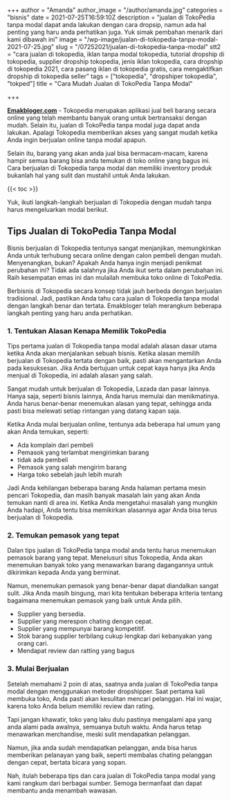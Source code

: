 +++
author = "Amanda"
author_image = "/author/amanda.jpg"
categories = "bisnis"
date = 2021-07-25T16:59:10Z
description = "jualan di TokoPedia tanpa modal dapat anda lakukan dengan cara dropsip, namun ada hal penting yang haru anda perhatikan juga. Yuk simak pembahan menarik dari kami dibawah ini"
image = "/wp-image/jualan-di-tokopedia-tanpa-modal-2021-07-25.jpg"
slug = "/07252021/jualan-di-tokopedia-tanpa-modal"
stt2 = "cara jualan di tokopedia, iklan tanpa modal tokopedia, tutorial dropship di tokopedia, supplier dropship tokopedia, jenis iklan tokopedia, cara dropship di tokopedia 2021, cara pasang iklan di tokopedia gratis, cara mengaktifkan dropship di tokopedia seller"
tags = ["tokopedia", "dropshiper tokopedia", "tokped"]
title = "Cara Mudah Jualan di TokoPedia Tanpa Modal"

+++

[**Emakbloger.com**](/) - Tokopedia merupakan aplikasi jual beli barang secara online yang telah membantu banyak orang untuk bertransaksi dengan mudah. Selain itu, jualan di TokoPedia tanpa modal juga dapat anda lakukan. Apalagi Tokopedia memberikan akses yang sangat mudah ketika Anda ingin berjualan online tanpa modal apapun.

Selain itu, barang yang akan anda jual bisa bermacam-macam, karena hampir semua barang bisa anda temukan di toko online yang bagus ini. Cara berjualan di Tokopedia tanpa modal dan memiliki inventory produk bukanlah hal yang sulit dan mustahil untuk Anda lakukan.

{{< toc >}}

Yuk, ikuti langkah-langkah berjualan di Tokopedia dengan mudah tanpa harus mengeluarkan modal berikut.

## Tips Jualan di TokoPedia Tanpa Modal

Bisnis berjualan di Tokopedia tentunya sangat menjanjikan, memungkinkan Anda untuk terhubung secara online dengan calon pembeli dengan mudah. Menyenangkan, bukan? Apakah Anda hanya ingin menjadi penikmat perubahan ini? Tidak ada salahnya jika Anda ikut serta dalam perubahan ini. Raih kesempatan emas ini dan mulailah membuka toko online di TokoPedia.

Berbisnis di Tokopedia secara konsep tidak jauh berbeda dengan berjualan tradisional. Jadi, pastikan Anda tahu cara jualan di Tokopedia tanpa modal dengan langkah benar dan tertata. Emakbloger telah merangkum beberapa langkah penting yang haru anda perhatikan.

### 1. Tentukan Alasan Kenapa Memilik TokoPedia

Tips pertama jualan di Tokopedia tanpa modal adalah alasan dasar utama ketika Anda akan menjalankan sebuah bisnis. Ketika alasan memilih berjualan di Tokopedia tertata dengan baik, pasti akan mengantarkan Anda pada kesuksesan. Jika Anda bertujuan untuk cepat kaya hanya jika Anda menjual di Tokopedia, ini adalah alasan yang salah.

Sangat mudah untuk berjualan di Tokopedia, Lazada dan pasar lainnya. Hanya saja, seperti bisnis lainnya, Anda harus memulai dan menikmatinya. Anda harus benar-benar menemukan alasan yang tepat, sehingga anda pasti bisa melewati setiap rintangan yang datang kapan saja.

Ketika Anda mulai berjualan online, tentunya ada beberapa hal umum yang akan Anda temukan, seperti:

- Ada komplain dari pembeli
- Pemasok yang terlambat mengirimkan barang
- tidak ada pembeli
- Pemasok yang salah mengirim barang
- Harga toko sebelah jauh lebih murah

Jadi Anda kehilangan beberapa barang Anda halaman pertama mesin pencari Tokopedia, dan masih banyak masalah lain yang akan Anda temukan nanti di area ini. Ketika Anda mengetahui masalah yang mungkin Anda hadapi, Anda tentu bisa memikirkan alasannya agar Anda bisa terus berjualan di Tokopedia.

### 2. Temukan pemasok yang tepat

Dalan tips jualan di TokoPedia tanpa modal anda tentu harus menemukan pemasok barang yang tepat. Menelusuri situs Tokopedia, Anda akan menemukan banyak toko yang menawarkan barang dagangannya untuk dikirimkan kepada Anda yang berminat.

Namun, menemukan pemasok yang benar-benar dapat diandalkan sangat sulit. Jika Anda masih bingung, mari kita tentukan beberapa kriteria tentang bagaimana menemukan pemasok yang baik untuk Anda pilih.

- Supplier yang bersedia.
- Supplier yang merespon chating dengan cepat.
- Supplier yang mempunyai barang kompetitif.
- Stok barang supplier terbilang cukup lengkap dari kebanyakan yang orang cari.
- Mendapat review dan ratting yang bagus

### 3. Mulai Berjualan

Setelah memahami 2 poin di atas, saatnya anda jualan di TokoPedia tanpa modal dengan menggunakan metoder dropshipper. Saat pertama kali membuka toko, Anda pasti akan kesulitan mencari pelanggan. Hal ini wajar, karena toko Anda belum memiliki review dan rating.

Tapi jangan khawatir, toko yang laku dulu pastinya mengalami apa yang anda alami pada awalnya, semuanya butuh waktu. Anda harus tetap menawarkan merchandise, meski sulit mendapatkan pelanggan.

Namun, jika anda sudah mendapatkan pelanggan, anda bisa harus memberikan pelanayan yang baik, seperti membalas chating pelanggan dengan cepat, bertata bicara yang sopan.

Nah, itulah beberapa tips dan cara jualan di TokoPedia tanpa modal yang kami rangkum dari berbagai sumber. Semoga bermanfaat dan dapat membantu anda menambah wawasan.
